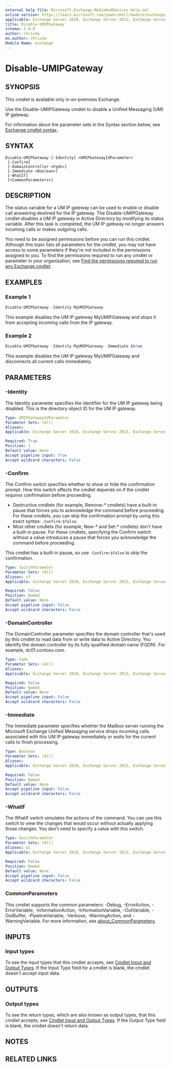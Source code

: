 ```yaml
---
external help file: Microsoft.Exchange.MediaAndDevices-Help.xml
online version: https://learn.microsoft.com/powershell/module/exchange/disable-umipgateway
applicable: Exchange Server 2010, Exchange Server 2013, Exchange Server 2016
title: Disable-UMIPGateway
schema: 2.0.0
author: chrisda
ms.author: chrisda
Module Name: exchange
---
```


# Disable-UMIPGateway

## SYNOPSIS
This cmdlet is available only in on-premises Exchange.

Use the Disable-UMIPGateway cmdlet to disable a Unified Messaging (UM) IP gateway.

For information about the parameter sets in the Syntax section below, see [Exchange cmdlet syntax](https://learn.microsoft.com/powershell/exchange/exchange-cmdlet-syntax).

## SYNTAX

```
Disable-UMIPGateway [-Identity] <UMIPGatewayIdParameter>
 [-Confirm]
 [-DomainController <Fqdn>]
 [-Immediate <Boolean>]
 [-WhatIf]
 [<CommonParameters>]
```

## DESCRIPTION
The status variable for a UM IP gateway can be used to enable or disable call answering destined for the IP gateway. The Disable-UMIPGateway cmdlet disables a UM IP gateway in Active Directory by modifying its status variable. After this task is completed, the UM IP gateway no longer answers incoming calls or makes outgoing calls.

You need to be assigned permissions before you can run this cmdlet. Although this topic lists all parameters for the cmdlet, you may not have access to some parameters if they're not included in the permissions assigned to you. To find the permissions required to run any cmdlet or parameter in your organization, see [Find the permissions required to run any Exchange cmdlet](https://learn.microsoft.com/powershell/exchange/find-exchange-cmdlet-permissions).

## EXAMPLES

### Example 1
```powershell
Disable-UMIPGateway -Identity MyUMIPGateway
```

This example disables the UM IP gateway MyUMIPGateway and stops it from accepting incoming calls from the IP gateway.

### Example 2
```powershell
Disable-UMIPGateway -Identity MyUMIPGateway -Immediate $true
```

This example disables the UM IP gateway MyUMIPGateway and disconnects all current calls immediately.

## PARAMETERS

### -Identity
The Identity parameter specifies the identifier for the UM IP gateway being disabled. This is the directory object ID for the UM IP gateway.

```yaml
Type: UMIPGatewayIdParameter
Parameter Sets: (All)
Aliases:
Applicable: Exchange Server 2010, Exchange Server 2013, Exchange Server 2016

Required: True
Position: 1
Default value: None
Accept pipeline input: True
Accept wildcard characters: False
```

### -Confirm
The Confirm switch specifies whether to show or hide the confirmation prompt. How this switch affects the cmdlet depends on if the cmdlet requires confirmation before proceeding.

- Destructive cmdlets (for example, Remove-\* cmdlets) have a built-in pause that forces you to acknowledge the command before proceeding. For these cmdlets, you can skip the confirmation prompt by using this exact syntax: `-Confirm:$false`.
- Most other cmdlets (for example, New-\* and Set-\* cmdlets) don't have a built-in pause. For these cmdlets, specifying the Confirm switch without a value introduces a pause that forces you acknowledge the command before proceeding.

This cmdlet has a built-in pause, so use `-Confirm:$false` to skip the confirmation.

```yaml
Type: SwitchParameter
Parameter Sets: (All)
Aliases: cf
Applicable: Exchange Server 2010, Exchange Server 2013, Exchange Server 2016

Required: False
Position: Named
Default value: None
Accept pipeline input: False
Accept wildcard characters: False
```

### -DomainController
The DomainController parameter specifies the domain controller that's used by this cmdlet to read data from or write data to Active Directory. You identify the domain controller by its fully qualified domain name (FQDN). For example, dc01.contoso.com.

```yaml
Type: Fqdn
Parameter Sets: (All)
Aliases:
Applicable: Exchange Server 2010, Exchange Server 2013, Exchange Server 2016

Required: False
Position: Named
Default value: None
Accept pipeline input: False
Accept wildcard characters: False
```

### -Immediate
The Immediate parameter specifies whether the Mailbox server running the Microsoft Exchange Unified Messaging service drops incoming calls associated with this UM IP gateway immediately or waits for the current calls to finish processing.

```yaml
Type: Boolean
Parameter Sets: (All)
Aliases:
Applicable: Exchange Server 2010, Exchange Server 2013, Exchange Server 2016

Required: False
Position: Named
Default value: None
Accept pipeline input: False
Accept wildcard characters: False
```

### -WhatIf
The WhatIf switch simulates the actions of the command. You can use this switch to view the changes that would occur without actually applying those changes. You don't need to specify a value with this switch.

```yaml
Type: SwitchParameter
Parameter Sets: (All)
Aliases: wi
Applicable: Exchange Server 2010, Exchange Server 2013, Exchange Server 2016

Required: False
Position: Named
Default value: None
Accept pipeline input: False
Accept wildcard characters: False
```

### CommonParameters
This cmdlet supports the common parameters: -Debug, -ErrorAction, -ErrorVariable, -InformationAction, -InformationVariable, -OutVariable, -OutBuffer, -PipelineVariable, -Verbose, -WarningAction, and -WarningVariable. For more information, see [about_CommonParameters](https://go.microsoft.com/fwlink/p/?LinkID=113216).

## INPUTS

### Input types
To see the input types that this cmdlet accepts, see [Cmdlet Input and Output Types](https://go.microsoft.com/fwlink/p/?LinkId=616387). If the Input Type field for a cmdlet is blank, the cmdlet doesn't accept input data.

## OUTPUTS

### Output types
To see the return types, which are also known as output types, that this cmdlet accepts, see [Cmdlet Input and Output Types](https://go.microsoft.com/fwlink/p/?LinkId=616387). If the Output Type field is blank, the cmdlet doesn't return data.

## NOTES

## RELATED LINKS
